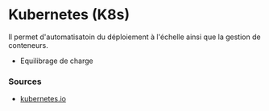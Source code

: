 # Kubernetes (K8s)

Il permet d'automatisatoin du déploiement à l'échelle ainsi que la gestion de conteneurs.

- Equilibrage de charge





### Sources

- [kubernetes.io](https://kubernetes.io/fr/)


